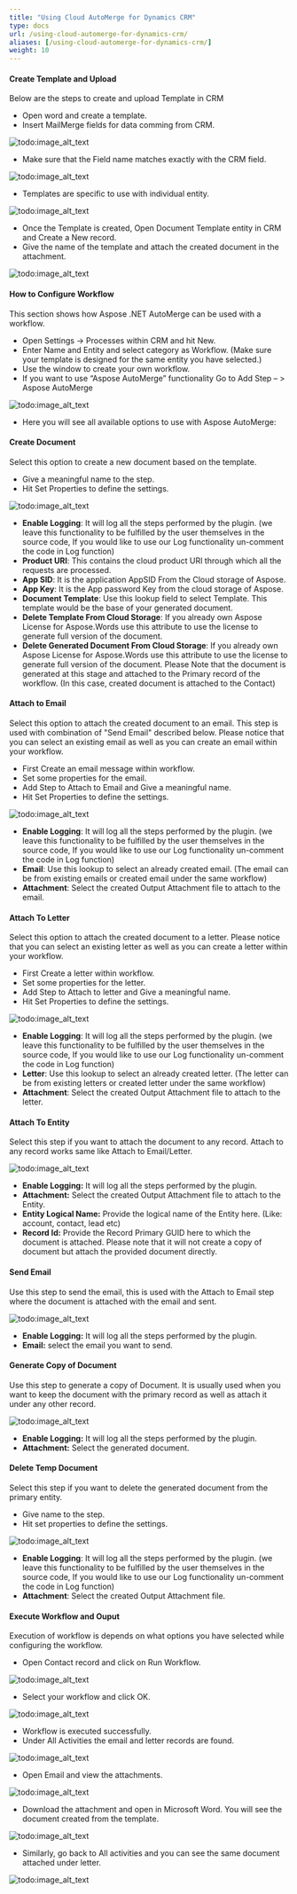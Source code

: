```yaml
---
title: "Using Cloud AutoMerge for Dynamics CRM"
type: docs
url: /using-cloud-automerge-for-dynamics-crm/
aliases: [/using-cloud-automerge-for-dynamics-crm/]
weight: 10
---
```


#### **Create Template and Upload**
Below are the steps to create and upload Template in CRM

- Open word and create a template.
- Insert MailMerge fields for data comming from CRM. 

![todo:image_alt_text](using-cloud-automerge-for-dynamics-crm_1)

- Make sure that the Field name matches exactly with the CRM field. 

![todo:image_alt_text](using-cloud-automerge-for-dynamics-crm_2)

- Templates are specific to use with individual entity. 

![todo:image_alt_text](using-cloud-automerge-for-dynamics-crm_3)

- Once the Template is created, Open Document Template entity in CRM and Create a New record.
- Give the name of the template and attach the created document in the attachment. 

![todo:image_alt_text](using-cloud-automerge-for-dynamics-crm_4)
#### **How to Configure Workflow**
This section shows how Aspose .NET AutoMerge can be used with a workflow.

- Open Settings -> Processes within CRM and hit New.
- Enter Name and Entity and select category as Workflow. (Make sure your template is designed for the same entity you have selected.)
- Use the window to create your own workflow.
- If you want to use “Aspose AutoMerge” functionality Go to Add Step – > Aspose AutoMerge

![todo:image_alt_text](using-cloud-automerge-for-dynamics-crm_5)

- Here you will see all available options to use with Aspose AutoMerge:
#### **Create Document**
Select this option to create a new document based on the template.

- Give a meaningful name to the step.
- Hit Set Properties to define the settings. 

![todo:image_alt_text](using-cloud-automerge-for-dynamics-crm_6)

- **Enable Logging**: It will log all the steps performed by the plugin. (we leave this functionality to be fulfilled by the user themselves in the source code, If you would like to use our Log functionality un-comment the code in Log function)
- **Product URI**: This contains the cloud product URI through which all the requests are processed.
- **App SID**: It is the application AppSID From the Cloud storage of Aspose.
- **App Key**: It is the App password Key from the cloud storage of Aspose.
- **Document Template**: Use this lookup field to select Template. This template would be the base of your generated document.
- **Delete Template From Cloud Storage**: If you already own Aspose License for Aspose.Words use this attribute to use the license to generate full version of the document.
- **Delete Generated Document From Cloud Storage**: If you already own Aspose License for Aspose.Words use this attribute to use the license to generate full version of the document.
  Please Note that the document is generated at this stage and attached to the Primary record of the workflow. (In this case, created document is attached to the Contact)
#### **Attach to Email**
Select this option to attach the created document to an email. This step is used with combination of "Send Email" described below. Please notice that you can select an existing email as well as you can create an email within your workflow.

- First Create an email message within workflow.
- Set some properties for the email.
- Add Step to Attach to Email and Give a meaningful name.
- Hit Set Properties to define the settings. 

![todo:image_alt_text](using-cloud-automerge-for-dynamics-crm_7)

- **Enable Logging**: It will log all the steps performed by the plugin. (we leave this functionality to be fulfilled by the user themselves in the source code, If you would like to use our Log functionality un-comment the code in Log function)
- **Email**: Use this lookup to select an already created email. (The email can be from existing emails or created email under the same workflow)
- **Attachment**: Select the created Output Attachment file to attach to the email.
#### **Attach To Letter**
Select this option to attach the created document to a letter. Please notice that you can select an existing letter as well as you can create a letter within your workflow.

- First Create a letter within workflow.
- Set some properties for the letter.
- Add Step to Attach to letter and Give a meaningful name.
- Hit Set Properties to define the settings. 

![todo:image_alt_text](using-cloud-automerge-for-dynamics-crm_8)

- **Enable Logging**: It will log all the steps performed by the plugin. (we leave this functionality to be fulfilled by the user themselves in the source code, If you would like to use our Log functionality un-comment the code in Log function)
- **Letter**: Use this lookup to select an already created letter. (The letter can be from existing letters or created letter under the same workflow)
- **Attachment**: Select the created Output Attachment file to attach to the letter.
#### **Attach To Entity**
Select this step if you want to attach the document to any record. Attach to any record works same like Attach to Email/Letter.

![todo:image_alt_text](using-cloud-automerge-for-dynamics-crm_9)

- **Enable Logging:** It will log all the steps performed by the plugin.
- **Attachment:** Select the created Output Attachment file to attach to the Entity.
- **Entity Logical Name:** Provide the logical name of the Entity here. (Like: account, contact, lead etc)
- **Record Id:** Provide the Record Primary GUID here to which the document is attached. Please note that it will not create a copy of document but attach the provided document directly.
#### **Send Email**
Use this step to send the email, this is used with the Attach to Email step where the document is attached with the email and sent.

![todo:image_alt_text](using-cloud-automerge-for-dynamics-crm_10)

- **Enable Logging:** It will log all the steps performed by the plugin.
- **Email:** select the email you want to send.
#### **Generate Copy of Document**
Use this step to generate a copy of Document. It is usually used when you want to keep the document with the primary record as well as attach it under any other record.

![todo:image_alt_text](using-cloud-automerge-for-dynamics-crm_11)

- **Enable Logging:** It will log all the steps performed by the plugin.
- **Attachment:** Select the generated document.
#### **Delete Temp Document**
Select this step if you want to delete the generated document from the primary entity.

- Give name to the step.
- Hit set properties to define the settings. 

![todo:image_alt_text](using-cloud-automerge-for-dynamics-crm_12)

- **Enable Logging**: It will log all the steps performed by the plugin. (we leave this functionality to be fulfilled by the user themselves in the source code, If you would like to use our Log functionality un-comment the code in Log function)
- **Attachment**: Select the created Output Attachment file.
#### **Execute Workflow and Ouput**
Execution of workflow is depends on what options you have selected while configuring the workflow.

- Open Contact record and click on Run Workflow. 

![todo:image_alt_text](using-cloud-automerge-for-dynamics-crm_13)

- Select your workflow and click OK. 

![todo:image_alt_text](using-cloud-automerge-for-dynamics-crm_14)

- Workflow is executed successfully.
- Under All Activities the email and letter records are found. 

![todo:image_alt_text](using-cloud-automerge-for-dynamics-crm_15)

- Open Email and view the attachments. 

![todo:image_alt_text](using-cloud-automerge-for-dynamics-crm_16)

- Download the attachment and open in Microsoft Word. You will see the document created from the template. 

![todo:image_alt_text](using-cloud-automerge-for-dynamics-crm_17)

- Similarly, go back to All activities and you can see the same document attached under letter. 

![todo:image_alt_text](using-cloud-automerge-for-dynamics-crm_18)
